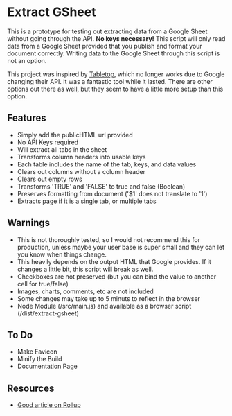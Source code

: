 # Extract GSheet

This is a prototype for testing out extracting data from a Google Sheet without going through the API. **No keys necessary!** This script will only read data from a Google Sheet provided that you publish and format your document correctly. Writing data to the Google Sheet through this script is not an option.

This project was inspired by [Tabletop](https://github.com/jsoma/tabletop#readme), which no longer works due to Google changing their API. It was a fantastic tool while it lasted. There are other options out there as well, but they seem to have a little more setup than this option.

## Features

- Simply add the publicHTML url provided
- No API Keys required
- Will extract all tabs in the sheet
- Transforms column headers into usable keys
- Each table includes the name of the tab, keys, and data values
- Clears out columns without a column header
- Clears out empty rows
- Transforms 'TRUE' and 'FALSE' to true and false (Boolean)
- Preserves formatting from document ('$1' does not translate to '1')
- Extracts page if it is a single tab, or multiple tabs

## Warnings

- This is not thoroughly tested, so I would not recommend this for production, unless maybe your user base is super small and they can let you know when things change.
- This heavily depends on the output HTML that Google provides. If it changes a little bit, this script will break as well.
- Checkboxes are not preserved (but you can bind the value to another cell for true/false)
- Images, charts, comments, etc are not included
- Some changes may take up to 5 minuts to reflect in the browser
- Node Module (/src/main.js) and available as a browser script (/dist/extract-gsheet)

## To Do

- Make Favicon
- Minify the Build
- Documentation Page

## Resources

- [Good article on Rollup](https://risanb.com/code/bundling-your-javascript-library-with-rollup/)